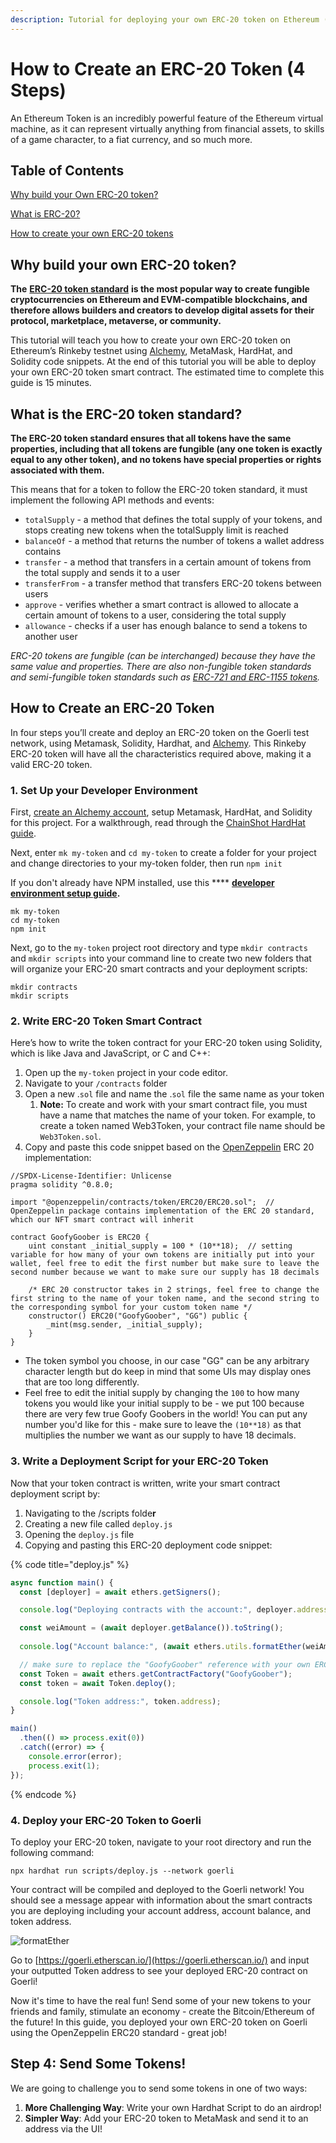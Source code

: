 ```yaml
---
description: Tutorial for deploying your own ERC-20 token on Ethereum (testnet) in 4 steps.
---
```


# How to Create an ERC-20 Token (4 Steps)

An Ethereum Token is an incredibly powerful feature of the Ethereum virtual machine, as it can represent virtually anything from financial assets, to skills of a game character, to a fiat currency, and so much more.

## Table of Contents

[Why build your Own ERC-20 token?](deploy-your-own-erc20-token.md#why-build-your-own-erc-20-token)

[What is ERC-20?](deploy-your-own-erc20-token.md#what-is-the-erc-20-token-standard)

[How to create your own ERC-20 tokens](deploy-your-own-erc20-token.md#how-to-create-an-erc-20-token)

## Why build your own ERC-20 token?

**The** [**ERC-20 token standard**](https://ethereum.org/en/developers/docs/standards/tokens/erc-20/) **is the most popular way to create fungible cryptocurrencies on Ethereum and EVM-compatible blockchains, and therefore allows builders and creators to develop digital assets for their protocol, marketplace, metaverse, or community.**

This tutorial will teach you how to create your own ERC-20 token on Ethereum’s Rinkeby testnet using [Alchemy](https://alchemy.com/?a=c4a776f6dc), MetaMask, HardHat, and Solidity code snippets. At the end of this tutorial you will be able to deploy your own ERC-20 token smart contract. The estimated time to complete this guide is 15 minutes.

## What is the ERC-20 token standard?

**The ERC-20 token standard ensures that all tokens have the same properties, including that all tokens are fungible (any one token is exactly equal to any other token), and no tokens have special properties or rights associated with them.**

This means that for a token to follow the ERC-20 token standard, it must implement the following API methods and events:

* `totalSupply` - a method that defines the total supply of your tokens, and stops creating new tokens when the totalSupply limit is reached
* `balanceOf` - a method that returns the number of tokens a wallet address contains
* `transfer` - a method that transfers in a certain amount of tokens from the total supply and sends it to a user
* `transferFrom` - a transfer method that transfers ERC-20 tokens between users
* `approve` - verifies whether a smart contract is allowed to allocate a certain amount of tokens to a user, considering the total supply
* `allowance` - checks if a user has enough balance to send a tokens to another user

_ERC-20 tokens are fungible (can be interchanged) because they have the same value and properties. There are also non-fungible token standards and semi-fungible token standards such as_ [_ERC-721 and ERC-1155 tokens_](https://www.alchemy.com/blog/comparing-erc-721-to-erc-1155)_._

## How to Create an ERC-20 Token&#x20;

In four steps you’ll create and deploy an ERC-20 token on the Goerli test network, using Metamask, Solidity, Hardhat, and [Alchemy](https://alchemy.com/?a=c4a776f6dc). This Rinkeby ERC-20 token will have all the characteristics required above, making it a valid ERC-20 token.

### 1. Set Up your Developer Environment

First, [create an Alchemy account](https://alchemy.com/?a=c4a776f6dc), setup Metamask, HardHat, and Solidity for this project. For a walkthrough, read through the [ChainShot HardHat guide](https://www.chainshot.com/article/hardhat-guides-setup).&#x20;

Next, enter `mk my-token` and `cd my-token` to create a folder for your project and change directories to your my-token folder, then run `npm init`

If you don't already have NPM installed, use this **** [**developer environment setup guide**](https://docs.alchemyapi.io/alchemy/guides/alchemy-for-macs#1-install-nodejs-and-npm)**.**

```
mk my-token
cd my-token
npm init
```

Next, go to the `my-token` project root directory and type `mkdir contracts` and `mkdir scripts` into your command line to create two new folders that will organize your ERC-20 smart contracts and your deployment scripts:

```
mkdir contracts
mkdir scripts
```

### 2. Write ERC-20 Token Smart Contract

Here’s how to write the token contract for your ERC-20 token using Solidity, which is like Java and JavaScript, or C and C++:

1. Open up the `my-token` project in your code editor.
2. Navigate to your `/contracts` folder
3. Open a new .`sol` file and name the .`sol` file the same name as your token
   1. **Note:** To create and work with your smart contract file, you must have a name that matches the name of your token. For example, to create a token named Web3Token, your contract file name should be `Web3Token.sol`.
4. Copy and paste this code snippet based on the [OpenZeppelin](https://docs.openzeppelin.com/contracts/3.x/erc20) ERC 20 implementation:

```solidity
//SPDX-License-Identifier: Unlicense
pragma solidity ^0.8.0;

import "@openzeppelin/contracts/token/ERC20/ERC20.sol";  // OpenZeppelin package contains implementation of the ERC 20 standard, which our NFT smart contract will inherit

contract GoofyGoober is ERC20 {
    uint constant _initial_supply = 100 * (10**18);  // setting variable for how many of your own tokens are initially put into your wallet, feel free to edit the first number but make sure to leave the second number because we want to make sure our supply has 18 decimals

    /* ERC 20 constructor takes in 2 strings, feel free to change the first string to the name of your token name, and the second string to the corresponding symbol for your custom token name */
    constructor() ERC20("GoofyGoober", "GG") public {
        _mint(msg.sender, _initial_supply);
    }
}
```

* The token symbol you choose, in our case "GG" can be any arbitrary character length but do keep in mind that some UIs may display ones that are too long differently.
* Feel free to edit the initial supply by changing the `100` to how many tokens you would like your initial supply to be - we put 100 because there are very few true Goofy Goobers in the world! You can put any number you'd like for this - make sure to leave the `(10**18)` as that multiplies the number we want as our supply to have 18 decimals.

### **3. Write a Deployment Script for your ERC-20 Token**

Now that your token contract is written, write your smart contract deployment script by:

1. Navigating to the /scripts folde**r**
2. Creating a new file called `deploy.js`
3. Opening the `deploy.js` file
4. Copying and pasting this ERC-20 deployment code snippet:

{% code title="deploy.js" %}
```javascript
async function main() {
  const [deployer] = await ethers.getSigners();

  console.log("Deploying contracts with the account:", deployer.address);

  const weiAmount = (await deployer.getBalance()).toString();
  
  console.log("Account balance:", (await ethers.utils.formatEther(weiAmount)));

  // make sure to replace the "GoofyGoober" reference with your own ERC-20 name!
  const Token = await ethers.getContractFactory("GoofyGoober");
  const token = await Token.deploy();

  console.log("Token address:", token.address);
}

main()
  .then(() => process.exit(0))
  .catch((error) => {
    console.error(error);
    process.exit(1);
});
```
{% endcode %}

### 4. Deploy your ERC-20 Token to Goerli

To deploy your ERC-20 token, navigate to your root directory and run the following command:&#x20;

&#x20;`npx hardhat run scripts/deploy.js --network goerli`

Your contract will be compiled and deployed to the Goerli network! You should see a message appear with information about the smart contracts you are deploying including your account address, account balance, and token address.

![formatEther](https://i.imgur.com/2FXHuVw.png)

Go to [https://goerli.etherscan.io/](https://goerli.etherscan.io/) and input your outputted Token address to see your deployed ERC-20 contract on Goerli!

Now it's time to have the real fun! Send some of your new tokens to your friends and family, stimulate an economy - create the Bitcoin/Ethereum of the future! In this guide, you deployed your own ERC-20 token on Goerli using the OpenZeppelin ERC20 standard - great job!

## Step 4: Send Some Tokens!

We are going to challenge you to send some tokens in one of two ways:

1. **More Challenging Way**: Write your own Hardhat Script to do an airdrop!
2. **Simpler Way**: Add your ERC-20 token to MetaMask and send it to an address via the UI!
